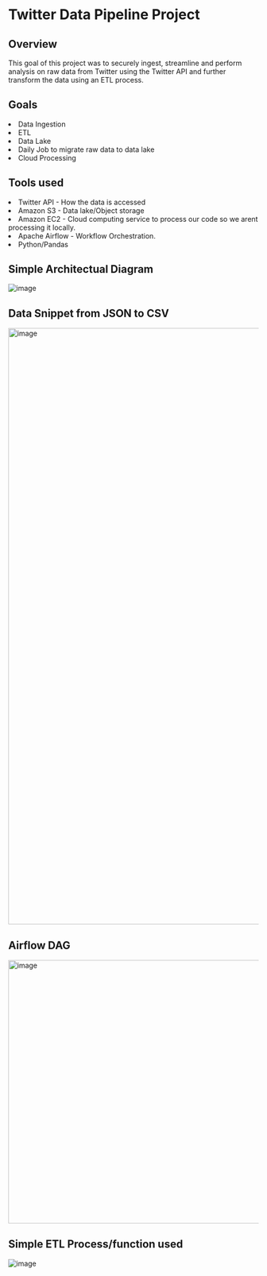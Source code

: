 # Twitter Data Pipeline Project

## Overview
This goal of this project was to securely ingest, streamline and perform analysis on raw data from Twitter using the Twitter API and further transform the data using an ETL process.

## Goals
<li>Data Ingestion</li>
<li>ETL</li>
<li>Data Lake</li>
<li>Daily Job to migrate raw data to data lake</li>
<li>Cloud Processing</li>

## Tools used
<li>Twitter API - How the data is accessed</li>
<li>Amazon S3 - Data lake/Object storage</li>
<li>Amazon EC2  - Cloud computing service to process our code so we arent processing it locally.</li>
<li>Apache Airflow - Workflow Orchestration.</li>
<li>Python/Pandas</li>

## Simple Architectual Diagram
![image](https://github.com/claydoers/de-twitter-analysis-project/assets/109707159/1f721c81-d340-4cef-abe0-55700c172bcb)

## Data Snippet from JSON to CSV
<img width="1200" alt="image" src="https://github.com/claydoers/de-twitter-analysis-project/assets/109707159/0c37e4df-0e1d-4112-adb5-e9948ebb4425">

## Airflow DAG
<img width="530" alt="image" src="https://github.com/claydoers/de-twitter-analysis-project/assets/109707159/f72de77f-a4ac-4de7-82d1-9c2f34cba812">

## Simple ETL Process/function used
![image](https://github.com/claydoers/de-twitter-analysis-project/assets/109707159/faae2cd8-f53d-4bfc-b8ff-a89d5e120f5d)





